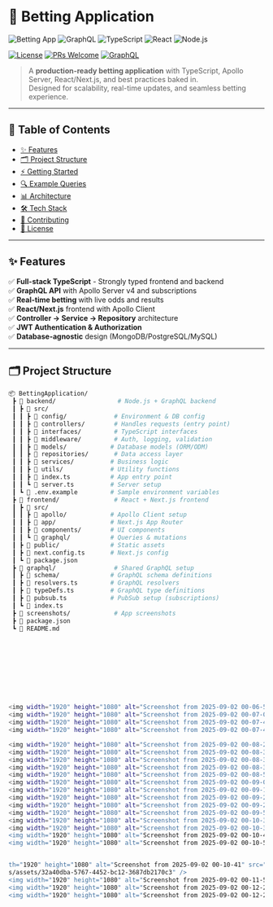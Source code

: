 # 🚀 Betting Application

![Betting App](https://img.shields.io/badge/Betting-Application-blue)
![GraphQL](https://img.shields.io/badge/GraphQL-E10098?style=flat&logo=graphql&logoColor=white)
![TypeScript](https://img.shields.io/badge/TypeScript-007ACC?style=flat&logo=typescript&logoColor=white)
![React](https://img.shields.io/badge/React-20232A?style=flat&logo=react&logoColor=61DAFB)
![Node.js](https://img.shields.io/badge/Node.js-339933?style=flat&logo=nodedotjs&logoColor=white)

[![License](https://img.shields.io/badge/license-MIT-blue.svg)](./LICENSE)
[![PRs Welcome](https://img.shields.io/badge/PRs-welcome-brightgreen.svg)]()
[![GraphQL](https://img.shields.io/badge/powered%20by-GraphQL-E10098.svg)](https://graphql.org/)

> A **production-ready betting application** with TypeScript, Apollo Server, React/Next.js, and best practices baked in.  
> Designed for scalability, real-time updates, and seamless betting experience.

---

## 📖 Table of Contents
- [✨ Features](#-features)
- [🗂️ Project Structure](#️-project-structure)
- [⚡ Getting Started](#-getting-started)
- [🔍 Example Queries](#-example-queries)
- [📊 Architecture](#-architecture)
- [🛠️ Tech Stack](#️-tech-stack)
- [🤝 Contributing](#-contributing)
- [📜 License](#-license)

---

## ✨ Features

✅ **Full-stack TypeScript** - Strongly typed frontend and backend  
✅ **GraphQL API** with Apollo Server v4 and subscriptions  
✅ **Real-time betting** with live odds and results  
✅ **React/Next.js** frontend with Apollo Client  
✅ **Controller → Service → Repository** architecture  
✅ **JWT Authentication & Authorization**  
✅ **Database-agnostic** design (MongoDB/PostgreSQL/MySQL)  
 

---

## 🗂️ Project Structure

```bash
📦 BettingApplication/
 ┣ 📂 backend/                 # Node.js + GraphQL backend
 ┃ ┣ 📂 src/
 ┃ ┃ ┣ 📂 config/             # Environment & DB config
 ┃ ┃ ┣ 📂 controllers/        # Handles requests (entry point)
 ┃ ┃ ┣ 📂 interfaces/         # TypeScript interfaces
 ┃ ┃ ┣ 📂 middleware/         # Auth, logging, validation
 ┃ ┃ ┣ 📂 models/            # Database models (ORM/ODM)
 ┃ ┃ ┣ 📂 repositories/       # Data access layer
 ┃ ┃ ┣ 📂 services/          # Business logic
 ┃ ┃ ┣ 📂 utils/             # Utility functions
 ┃ ┃ ┣ 📜 index.ts           # App entry point
 ┃ ┃ ┗ 📜 server.ts          # Server setup
 ┃ ┗ 📜 .env.example         # Sample environment variables
 ┣ 📂 frontend/               # React + Next.js frontend
 ┃ ┣ 📂 src/
 ┃ ┃ ┣ 📂 apollo/            # Apollo Client setup
 ┃ ┃ ┣ 📂 app/               # Next.js App Router
 ┃ ┃ ┣ 📂 components/        # UI components
 ┃ ┃ ┗ 📂 graphql/           # Queries & mutations
 ┃ ┣ 📂 public/              # Static assets
 ┃ ┣ 📜 next.config.ts       # Next.js config
 ┃ ┗ 📜 package.json
 ┣ 📂 graphql/                # Shared GraphQL setup
 ┃ ┣ 📂 schema/              # GraphQL schema definitions
 ┃ ┣ 📜 resolvers.ts         # GraphQL resolvers
 ┃ ┣ 📜 typeDefs.ts          # GraphQL type definitions
 ┃ ┣ 📜 pubsub.ts            # PubSub setup (subscriptions)
 ┃ ┗ 📜 index.ts
 ┣ 📂 screenshots/            # App screenshots
 ┣ 📜 package.json
 ┗ 📜 README.md










<img width="1920" height="1080" alt="Screenshot from 2025-09-02 00-06-58" src="https://github.com/user-attachments/assets/5624dd9a-8c8d-4fa2-a2b8-a506d94c5fc4" />
<img width="1920" height="1080" alt="Screenshot from 2025-09-02 00-07-02" src="https://github.com/user-attachments/assets/b5534fea-0a8a-4a14-8217-cbef9078fca8" />
<img width="1920" height="1080" alt="Screenshot from 2025-09-02 00-07-44" src="https://github.com/user-attachments/assets/cb7d2a32-e70d-48e8-8a6b-788cf23bb0a0" />
<img width="1920" height="1080" alt="Screenshot from 2025-09-02 00-07-47" src="https://github.com/user-attachments/assets/28fedc89-2cbd-4cac-818f-3cc2afd71cfc" />

<img width="1920" height="1080" alt="Screenshot from 2025-09-02 00-08-29" src="https://github.com/user-attachments/assets/7fc2766b-b837-4345-820c-e50b47209d67" />
<img width="1920" height="1080" alt="Screenshot from 2025-09-02 00-08-31" src="https://github.com/user-attachments/assets/c2b1a611-0193-41f8-a693-dcbcaac571d0" />
<img width="1920" height="1080" alt="Screenshot from 2025-09-02 00-08-34" src="https://github.com/user-attachments/assets/2c6ace01-2652-4df1-b792-fc42d12f4069" />
<img width="1920" height="1080" alt="Screenshot from 2025-09-02 00-08-39" src="https://github.com/user-attachments/assets/8be4e25f-7d8b-4544-90ab-7008624ceb29" />
<img width="1920" height="1080" alt="Screenshot from 2025-09-02 00-08-58" src="https://github.com/user-attachments/assets/85b60d2d-38d1-4105-868b-9ce0579f5fae" />
<img width="1920" height="1080" alt="Screenshot from 2025-09-02 00-09-00" src="https://github.com/user-attachments/assets/91379405-ae37-4e68-9dfc-167299ae7f7f" />
<img width="1920" height="1080" alt="Screenshot from 2025-09-02 00-09-16" src="https://github.com/user-attachments/assets/8c719bb2-a0a7-4968-a423-bf45b2f0c58f" />
<img width="1920" height="1080" alt="Screenshot from 2025-09-02 00-09-24" src="https://github.com/user-attachments/assets/b44990ff-2018-4642-8635-be74c66393ed" />
<img width="1920" height="1080" alt="Screenshot from 2025-09-02 00-09-27" src="https://github.com/user-attachments/assets/afedc865-e631-4d3a-b2b8-101a6372e52c" />
<img width="1920" height="1080" alt="Screenshot from 2025-09-02 00-09-58" src="https://github.com/user-attachments/assets/eb6ac236-a2c1-4588-8361-9c6678adde07" />
<img width="1920" height="1080" alt="Screenshot from 2025-09-02 00-10-30" src="https://github.com/user-attachments/assets/ecc844b3-e313-4f0f-a226-f0570a35621e" />
<img width="1920" height="1080" alt="Screenshot from 2025-09-02 00-10-37" src="https://github.com/user-attach<img width="1920" height="1080" alt="Screenshot from 2025-09-02 00-10-56" src="https://github.com/user-attachments/assets/93518590-f98d-4dc9-97f5-027c26675f63" />
<img width="1920" height="1080" alt="Screenshot from 2025-09-02 00-10-49" src="https://github.com/user-attachments/assets/91886e5b-7f0c-4257-9372-5996759086c4" />
<img width="1920" height="1080" alt="Screenshot from 2025-09-02 00-10-51" src="https://github.com/user-attachments/assets/2311b598-01f1-489a-bff4-1fde8c5500f3" />


th="1920" height="1080" alt="Screenshot from 2025-09-02 00-10-41" src="https://github.com/user-attachment<img width="1920" height="1080" alt="Screenshot from 2025-09-02 00-11-51" src="https://github.com/user-attachments/assets/d2acac9b-8c42-4c0d-97cf-4b95eb6e7919" />
s/assets/32a40dba-5767-4452-bc12-3687db2170c3" />
<img width="1920" height="1080" alt="Screenshot from 2025-09-02 00-11-54" src="https://github.com/user-attachments/assets/77dc4bc7-00d5-499e-a58a-cecf9a22ea09" />
<img width="1920" height="1080" alt="Screenshot from 2025-09-02 00-12-20" src="https://github.com/user-attachments/assets/c11f1ae8-f701-4f4e-b826-6b0139499147" />
<img width="1920" height="1080" alt="Screenshot from 2025-09-02 00-12-27" src="https://github.com/user-attachments/assets/827df036-cf94-4482-9f30-592d9b48865f" />
